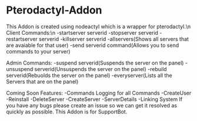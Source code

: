 # Pterodactyl-Addon
This Addon is created using nodeactyl which is a wrapper for pterodactyl.\n
Client Commands:\n
-startserver serverid
-stopserver serverid
-restartserver serverid
-killserver serverid
-allservers(Shows all servers that are avaiable for that user)
-send serverid command(Allows you to send commands to your server)

Admin Commands:
-suspend serverid(Suspends the server on the panel)
-unsuspend serverid(Unsuspends the server on the panel)
-rebuild serverid(Rebuolds the server on the panel)
-everyserver(Lists all the Servers that are on the panel)

Coming Soon Features:
-Commands Logging for all Commands
-CreateUser
-Reinstall
-DeleteServer
-CreateServer
-ServerDetails
-Linking System
If you have any bugs please create an issue so we can get it resolved as quickly as possible.
This Addon is for SupportBot.
